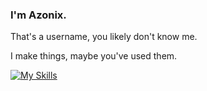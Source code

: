 ### I'm Azonix.

That's a username, you likely don't know me.

I make things, maybe you've used them.

[![My Skills](https://skillicons.dev/icons?i=ts,java,lua,svelte)](https://skillicons.dev)

